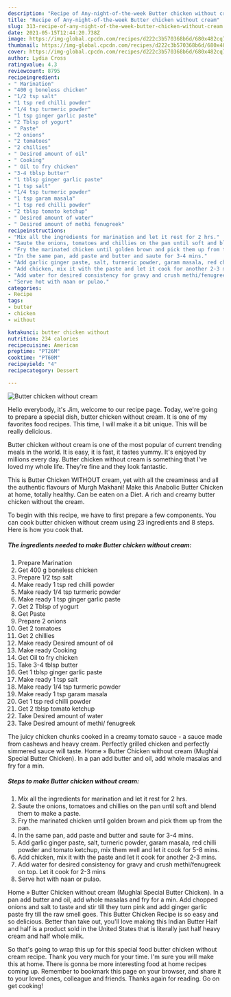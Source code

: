 ```yaml
---
description: "Recipe of Any-night-of-the-week Butter chicken without cream"
title: "Recipe of Any-night-of-the-week Butter chicken without cream"
slug: 313-recipe-of-any-night-of-the-week-butter-chicken-without-cream
date: 2021-05-15T12:44:20.738Z
image: https://img-global.cpcdn.com/recipes/d222c3b570368b6d/680x482cq70/butter-chicken-without-cream-recipe-main-photo.jpg
thumbnail: https://img-global.cpcdn.com/recipes/d222c3b570368b6d/680x482cq70/butter-chicken-without-cream-recipe-main-photo.jpg
cover: https://img-global.cpcdn.com/recipes/d222c3b570368b6d/680x482cq70/butter-chicken-without-cream-recipe-main-photo.jpg
author: Lydia Cross
ratingvalue: 4.3
reviewcount: 8795
recipeingredient:
- " Marination"
- "400 g boneless chicken"
- "1/2 tsp salt"
- "1 tsp red chilli powder"
- "1/4 tsp turmeric powder"
- "1 tsp ginger garlic paste"
- "2 Tblsp of yogurt"
- " Paste"
- "2 onions"
- "2 tomatoes"
- "2 chillies"
- " Desired amount of oil"
- " Cooking"
- " Oil to fry chicken"
- "3-4 tblsp butter"
- "1 tblsp ginger garlic paste"
- "1 tsp salt"
- "1/4 tsp turmeric powder"
- "1 tsp garam masala"
- "1 tsp red chilli powder"
- "2 tblsp tomato ketchup"
- " Desired amount of water"
- " Desired amount of methi fenugreek"
recipeinstructions:
- "Mix all the ingredients for marination and let it rest for 2 hrs."
- "Saute the onions, tomatoes and chillies on the pan until soft and blend them to make a paste."
- "Fry the marinated chicken until golden brown and pick them up from the pan."
- "In the same pan, add paste and butter and saute for 3-4 mins."
- "Add garlic ginger paste, salt, turneric powder, garam masala, red chilli powder and tomato ketchup, mix them well and let it cook for 5-8 mins."
- "Add chicken, mix it with the paste and let it cook for another 2-3 mins."
- "Add water for desired consistency for gravy and crush methi/fenugreek on top. Let it cook for 2-3 mins"
- "Serve hot with naan or pulao."
categories:
- Recipe
tags:
- butter
- chicken
- without

katakunci: butter chicken without 
nutrition: 234 calories
recipecuisine: American
preptime: "PT26M"
cooktime: "PT60M"
recipeyield: "4"
recipecategory: Dessert

---
```



![Butter chicken without cream](https://img-global.cpcdn.com/recipes/d222c3b570368b6d/680x482cq70/butter-chicken-without-cream-recipe-main-photo.jpg)

Hello everybody, it's Jim, welcome to our recipe page. Today, we're going to prepare a special dish, butter chicken without cream. It is one of my favorites food recipes. This time, I will make it a bit unique. This will be really delicious.

Butter chicken without cream is one of the most popular of current trending meals in the world. It is easy, it is fast, it tastes yummy. It's enjoyed by millions every day. Butter chicken without cream is something that I've loved my whole life. They're fine and they look fantastic.

This is Butter Chicken WITHOUT cream, yet with all the creaminess and all the authentic flavours of Murgh Makhani! Make this Anabolic Butter Chicken at home, totally healthy. Can be eaten on a Diet. A rich and creamy butter chicken without the cream.


To begin with this recipe, we have to first prepare a few components. You can cook butter chicken without cream using 23 ingredients and 8 steps. Here is how you cook that.

<!--inarticleads1-->

##### The ingredients needed to make Butter chicken without cream:

1. Prepare  Marination
1. Get 400 g boneless chicken
1. Prepare 1/2 tsp salt
1. Make ready 1 tsp red chilli powder
1. Make ready 1/4 tsp turmeric powder
1. Make ready 1 tsp ginger garlic paste
1. Get 2 Tblsp of yogurt
1. Get  Paste
1. Prepare 2 onions
1. Get 2 tomatoes
1. Get 2 chillies
1. Make ready  Desired amount of oil
1. Make ready  Cooking
1. Get  Oil to fry chicken
1. Take 3-4 tblsp butter
1. Get 1 tblsp ginger garlic paste
1. Make ready 1 tsp salt
1. Make ready 1/4 tsp turmeric powder
1. Make ready 1 tsp garam masala
1. Get 1 tsp red chilli powder
1. Get 2 tblsp tomato ketchup
1. Take  Desired amount of water
1. Take  Desired amount of methi/ fenugreek


The juicy chicken chunks cooked in a creamy tomato sauce - a sauce made from cashews and heavy cream. Perfectly grilled chicken and perfectly simmered sauce will taste. Home » Butter Chicken without cream (Mughlai Special Butter Chicken). In a pan add butter and oil, add whole masalas and fry for a min. 

<!--inarticleads2-->

##### Steps to make Butter chicken without cream:

1. Mix all the ingredients for marination and let it rest for 2 hrs.
1. Saute the onions, tomatoes and chillies on the pan until soft and blend them to make a paste.
1. Fry the marinated chicken until golden brown and pick them up from the pan.
1. In the same pan, add paste and butter and saute for 3-4 mins.
1. Add garlic ginger paste, salt, turneric powder, garam masala, red chilli powder and tomato ketchup, mix them well and let it cook for 5-8 mins.
1. Add chicken, mix it with the paste and let it cook for another 2-3 mins.
1. Add water for desired consistency for gravy and crush methi/fenugreek on top. Let it cook for 2-3 mins
1. Serve hot with naan or pulao.


Home » Butter Chicken without cream (Mughlai Special Butter Chicken). In a pan add butter and oil, add whole masalas and fry for a min. Add chopped onions and salt to taste and stir till they turn pink and add ginger garlic paste fry till the raw smell goes. This Butter Chicken Recipe is so easy and so delicious. Better than take out, you&#39;ll love making this Indian Butter Half and half is a product sold in the United States that is literally just half heavy cream and half whole milk. 

So that's going to wrap this up for this special food butter chicken without cream recipe. Thank you very much for your time. I'm sure you will make this at home. There is gonna be more interesting food at home recipes coming up. Remember to bookmark this page on your browser, and share it to your loved ones, colleague and friends. Thanks again for reading. Go on get cooking!
